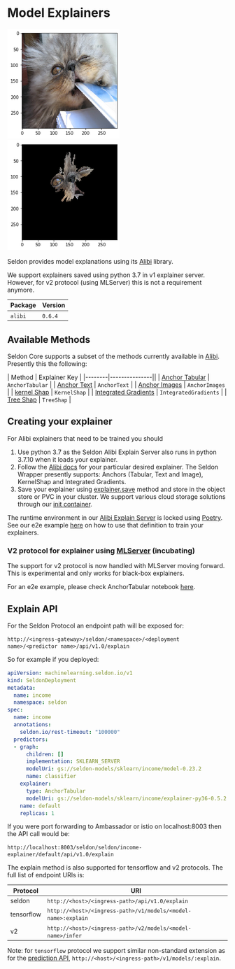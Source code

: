 # Model Explainers

![cat](cat.png)
![explanation](cat_explanation.png)

Seldon provides model explanations using its [Alibi](https://github.com/SeldonIO/alibi) library.

We support explainers saved using python 3.7 in v1 explainer server. However, for v2 protocol (using MLServer) this is not a requirement anymore.

| Package | Version |
| ------ | ----- |
| `alibi` | `0.6.4` |


## Available Methods

Seldon Core supports a subset of the methods currently available in [Alibi](https://github.com/SeldonIO/alibi). Presently this the following:


| Method | Explainer Key |
|--------|---------------||
| [Anchor Tabular](https://docs.seldon.io/projects/alibi/en/latest/methods/Anchors.html) | `AnchorTabular` |
| [Anchor Text](https://docs.seldon.io/projects/alibi/en/latest/methods/Anchors.html) | `AnchorText` |
| [Anchor Images](https://docs.seldon.io/projects/alibi/en/latest/methods/Anchors.html) | `AnchorImages` |
| [kernel Shap](https://docs.seldon.io/projects/alibi/en/latest/methods/KernelSHAP.html) | `KernelShap` |
| [Integrated Gradients](https://docs.seldon.io/projects/alibi/en/latest/methods/IntegratedGradients.html) | `IntegratedGradients` |
| [Tree Shap](https://docs.seldon.io/projects/alibi/en/latest/methods/TreeSHAP.html) | `TreeShap` |

## Creating your explainer

For Alibi explainers that need to be trained you should

 1. Use python 3.7 as the Seldon Alibi Explain Server also runs in python 3.7.10 when it loads your explainer.
 1. Follow the [Alibi docs](https://docs.seldon.io/projects/alibi/en/latest/index.html) for your particular desired explainer. The Seldon Wrapper presently supports: Anchors (Tabular, Text and Image), KernelShap and Integrated Gradients.
 1. Save your explainer using [explainer.save](https://docs.seldon.io/projects/alibi/en/latest/overview/saving.html) method and store in the object store or PVC in your cluster. We support various cloud storage solutions through our [init container](../servers/overview.html).

The runtime environment in our [Alibi Explain Server](https://github.com/SeldonIO/seldon-core/tree/master/components/alibi-explain-server) is locked using [Poetry](https://python-poetry.org/). See our e2e example [here](../examples/iris_explainer_poetry.html) on how to use that definition to train your explainers.

### V2 protocol for explainer using [MLServer](https://github.com/SeldonIO/MLServer) (incubating)

The support for v2 protocol is now handled with MLServer moving forward. This is experimental
and only works for black-box explainers.

For an e2e example, please check AnchorTabular notebook [here](../examples/iris_anchor_tabular_explainer_v2.html).

## Explain API

For the Seldon Protocol an endpoint path will be exposed for:

```
http://<ingress-gateway>/seldon/<namespace>/<deployment name>/<predictor name>/api/v1.0/explain
```

So for example if you deployed:

```yaml
apiVersion: machinelearning.seldon.io/v1
kind: SeldonDeployment
metadata:
  name: income
  namespace: seldon
spec:
  name: income
  annotations:
    seldon.io/rest-timeout: "100000"
  predictors:
  - graph:
      children: []
      implementation: SKLEARN_SERVER
      modelUri: gs://seldon-models/sklearn/income/model-0.23.2
      name: classifier
    explainer:
      type: AnchorTabular
      modelUri: gs://seldon-models/sklearn/income/explainer-py36-0.5.2
    name: default
    replicas: 1
```

If you were port forwarding to Ambassador or istio on localhost:8003 then the API call would be:

```
http://localhost:8003/seldon/seldon/income-explainer/default/api/v1.0/explain
```

The explain method is also supported for tensorflow and v2 protocols. The full list of endpoint URIs is:

| Protocol | URI |
| ------ | ----- |
| seldon | `http://<host>/<ingress-path>/api/v1.0/explain` |
| tensorflow | `http://<host>/<ingress-path>/v1/models/<model-name>:explain` |
| v2 | `http://<host>/<ingress-path>/v2/models/<model-name>/infer` |


Note: for `tensorflow` protocol we support similar non-standard extension as for the [prediction API](../graph/protocols.md#rest-and-grpc-tensorflow-protocol), `http://<host>/<ingress-path>/v1/models/:explain`.
